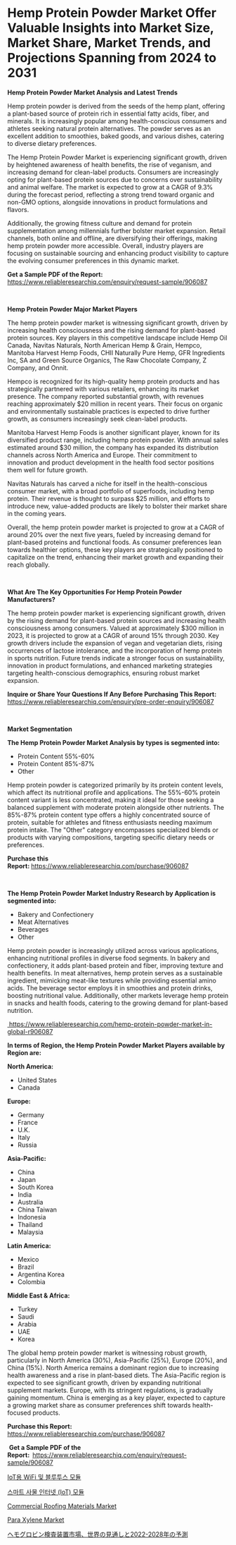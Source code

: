 <p><h1>Hemp Protein Powder Market Offer Valuable Insights into Market Size, Market Share, Market Trends, and Projections Spanning from 2024 to 2031</h1></p><p><strong>Hemp Protein Powder Market Analysis and Latest Trends</strong></p>
<p><p>Hemp protein powder is derived from the seeds of the hemp plant, offering a plant-based source of protein rich in essential fatty acids, fiber, and minerals. It is increasingly popular among health-conscious consumers and athletes seeking natural protein alternatives. The powder serves as an excellent addition to smoothies, baked goods, and various dishes, catering to diverse dietary preferences.</p><p>The Hemp Protein Powder Market is experiencing significant growth, driven by heightened awareness of health benefits, the rise of veganism, and increasing demand for clean-label products. Consumers are increasingly opting for plant-based protein sources due to concerns over sustainability and animal welfare. The market is expected to grow at a CAGR of 9.3% during the forecast period, reflecting a strong trend toward organic and non-GMO options, alongside innovations in product formulations and flavors.</p><p>Additionally, the growing fitness culture and demand for protein supplementation among millennials further bolster market expansion. Retail channels, both online and offline, are diversifying their offerings, making hemp protein powder more accessible. Overall, industry players are focusing on sustainable sourcing and enhancing product visibility to capture the evolving consumer preferences in this dynamic market.</p></p>
<p><strong>Get a Sample PDF of the Report:&nbsp;</strong> <a href="https://www.reliableresearchiq.com/enquiry/request-sample/906087">https://www.reliableresearchiq.com/enquiry/request-sample/906087</a></p>
<p>&nbsp;</p>
<p><strong>Hemp Protein Powder Major Market Players</strong></p>
<p><p>The hemp protein powder market is witnessing significant growth, driven by increasing health consciousness and the rising demand for plant-based protein sources. Key players in this competitive landscape include Hemp Oil Canada, Navitas Naturals, North American Hemp & Grain, Hempco, Manitoba Harvest Hemp Foods, CHII Naturally Pure Hemp, GFR Ingredients Inc, SA and Green Source Organics, The Raw Chocolate Company, Z Company, and Onnit.</p><p>Hempco is recognized for its high-quality hemp protein products and has strategically partnered with various retailers, enhancing its market presence. The company reported substantial growth, with revenues reaching approximately $20 million in recent years. Their focus on organic and environmentally sustainable practices is expected to drive further growth, as consumers increasingly seek clean-label products.</p><p>Manitoba Harvest Hemp Foods is another significant player, known for its diversified product range, including hemp protein powder. With annual sales estimated around $30 million, the company has expanded its distribution channels across North America and Europe. Their commitment to innovation and product development in the health food sector positions them well for future growth.</p><p>Navitas Naturals has carved a niche for itself in the health-conscious consumer market, with a broad portfolio of superfoods, including hemp protein. Their revenue is thought to surpass $25 million, and efforts to introduce new, value-added products are likely to bolster their market share in the coming years.</p><p>Overall, the hemp protein powder market is projected to grow at a CAGR of around 20% over the next five years, fueled by increasing demand for plant-based proteins and functional foods. As consumer preferences lean towards healthier options, these key players are strategically positioned to capitalize on the trend, enhancing their market growth and expanding their reach globally.</p></p>
<p>&nbsp;</p>
<p><strong>What Are The Key Opportunities For Hemp Protein Powder Manufacturers?</strong></p>
<p><p>The hemp protein powder market is experiencing significant growth, driven by the rising demand for plant-based protein sources and increasing health consciousness among consumers. Valued at approximately $300 million in 2023, it is projected to grow at a CAGR of around 15% through 2030. Key growth drivers include the expansion of vegan and vegetarian diets, rising occurrences of lactose intolerance, and the incorporation of hemp protein in sports nutrition. Future trends indicate a stronger focus on sustainability, innovation in product formulations, and enhanced marketing strategies targeting health-conscious demographics, ensuring robust market expansion.</p></p>
<p><strong>Inquire or Share Your Questions If Any Before Purchasing This Report:</strong> <a href="https://www.reliableresearchiq.com/enquiry/pre-order-enquiry/906087">https://www.reliableresearchiq.com/enquiry/pre-order-enquiry/906087</a></p>
<p>&nbsp;</p>
<p><strong>Market Segmentation</strong></p>
<p><strong>The Hemp Protein Powder Market Analysis by types is segmented into:</strong></p>
<p><ul><li>Protein Content 55%-60%</li><li>Protein Content 85%-87%</li><li>Other</li></ul></p>
<p><p>Hemp protein powder is categorized primarily by its protein content levels, which affect its nutritional profile and applications. The 55%-60% protein content variant is less concentrated, making it ideal for those seeking a balanced supplement with moderate protein alongside other nutrients. The 85%-87% protein content type offers a highly concentrated source of protein, suitable for athletes and fitness enthusiasts needing maximum protein intake. The "Other" category encompasses specialized blends or products with varying compositions, targeting specific dietary needs or preferences.</p></p>
<p><strong>Purchase this Report:&nbsp;</strong><a href="https://www.reliableresearchiq.com/purchase/906087">https://www.reliableresearchiq.com/purchase/906087</a></p>
<p>&nbsp;</p>
<p><strong>The Hemp Protein Powder Market Industry Research by Application is segmented into:</strong></p>
<p><ul><li>Bakery and Confectionery</li><li>Meat Alternatives</li><li>Beverages</li><li>Other</li></ul></p>
<p><p>Hemp protein powder is increasingly utilized across various applications, enhancing nutritional profiles in diverse food segments. In bakery and confectionery, it adds plant-based protein and fiber, improving texture and health benefits. In meat alternatives, hemp protein serves as a sustainable ingredient, mimicking meat-like textures while providing essential amino acids. The beverage sector employs it in smoothies and protein drinks, boosting nutritional value. Additionally, other markets leverage hemp protein in snacks and health foods, catering to the growing demand for plant-based nutrition.</p></p>
<p><a href="https://www.reliableresearchiq.com/hemp-protein-powder-market-in-global-r906087">&nbsp;https://www.reliableresearchiq.com/hemp-protein-powder-market-in-global-r906087</a></p>
<p><strong>In terms of Region, the Hemp Protein Powder Market Players available by Region are:</strong></p>
<p>
    <p> <strong> North America: </strong>
        <ul>
            <li>United States</li>
            <li>Canada</li>
        </ul>
        </p> 
    <p> <strong> Europe: </strong>
        <ul>
            <li>Germany</li>
            <li>France</li>
            <li>U.K.</li>
            <li>Italy</li>
            <li>Russia</li>
        </ul>
        </p> 
    <p> <strong> Asia-Pacific: </strong>
        <ul>
            <li>China</li>
            <li>Japan</li>
            <li>South Korea</li>
            <li>India</li>
            <li>Australia</li>
            <li>China Taiwan</li>
            <li>Indonesia</li>
            <li>Thailand</li>
            <li>Malaysia</li>
        </ul>
        </p> 
    <p> <strong> Latin America: </strong>
        <ul>
            <li>Mexico</li>
            <li>Brazil</li>
            <li>Argentina Korea</li>
            <li>Colombia</li>
        </ul>
        </p> 
    <p> <strong> Middle East & Africa: </strong>
        <ul>
            <li>Turkey</li>
            <li>Saudi</li>
            <li>Arabia</li>
            <li>UAE</li>
            <li>Korea</li>
        </ul>
    </p>
    </p>
<p><p>The global hemp protein powder market is witnessing robust growth, particularly in North America (30%), Asia-Pacific (25%), Europe (20%), and China (15%). North America remains a dominant region due to increasing health awareness and a rise in plant-based diets. The Asia-Pacific region is expected to see significant growth, driven by expanding nutritional supplement markets. Europe, with its stringent regulations, is gradually gaining momentum. China is emerging as a key player, expected to capture a growing market share as consumer preferences shift towards health-focused products.</p></p>
<p><strong>Purchase this Report: </strong><a href="https://www.reliableresearchiq.com/purchase/906087">https://www.reliableresearchiq.com/purchase/906087</a></p>
<p>&nbsp;<strong>Get a Sample PDF of the Report:&nbsp;&nbsp;</strong><a href="https://www.reliableresearchiq.com/enquiry/request-sample/906087">https://www.reliableresearchiq.com/enquiry/request-sample/906087</a></p>
<p><strong></strong></p>
<p><p><a href="https://medium.com/@rudyswaniafgwski56664/wifi-and-bluetooth-modules-for-iot-market-%EC%9D%98-%EA%B8%80%EB%A1%9C%EB%B2%8C-%EC%8B%9C%EC%9E%A5-%EA%B0%9C%EC%9A%94%EB%8A%94-%EC%A0%84-%EC%84%B8%EA%B3%84-%EB%B0%8F-%EC%A3%BC%EC%9A%94-%EC%8B%9C%EC%9E%A5%EC%9D%98-%EC%82%B0%EC%97%85%EC%97%90-%EC%98%81%ED%96%A5%EC%9D%84-%EB%AF%B8%EC%B9%98%EB%8A%94-%EC%A3%BC%EC%9A%94-%ED%8A%B8%EB%A0%8C%EB%93%9C%EC%97%90-%EB%8C%80%ED%95%9C-%EB%8F%85%ED%8A%B9%ED%95%9C-187e9365f2f2">IoT용 WiFi 및 블루투스 모듈</a></p><p><a href="https://medium.com/@rudyswaniafgwski56664/smart-internet-of-things-iot-module-market-%EC%9D%98-%EA%B8%80%EB%A1%9C%EB%B2%8C-%EC%8B%9C%EC%9E%A5-%EA%B0%9C%EC%9A%94%EB%8A%94-%EC%A0%84-%EC%84%B8%EA%B3%84-%EB%B0%8F-%EC%A3%BC%EC%9A%94-%EC%8B%9C%EC%9E%A5%EC%9D%98-%EC%82%B0%EC%97%85%EC%97%90-%EC%98%81%ED%96%A5%EC%9D%84-%EB%AF%B8%EC%B9%98%EB%8A%94-%EC%A3%BC%EC%9A%94-%ED%8A%B8%EB%A0%8C%EB%93%9C%EC%97%90-%EB%8C%80%ED%95%9C-932a253c4885">스마트 사물 인터넷 (IoT) 모듈</a></p><p><a href="https://issuu.com/reportprime-2/docs/commercial-roofing-materials-market_6e3a4fec84c4fa">Commercial Roofing Materials Market</a></p><p><a href="https://issuu.com/reportprime-2/docs/para-xylene-market-size-2030.pptx_bc620d96ad158a">Para Xylene Market</a></p><p><a href="https://medium.com/@rot5z9maragh/hemoglobin-testing-devices-market-global-outlook-and-forecast-2022-2028-f1761afa6c20">ヘモグロビン検査装置市場、世界の見通しと2022-2028年の予測</a></p></p>